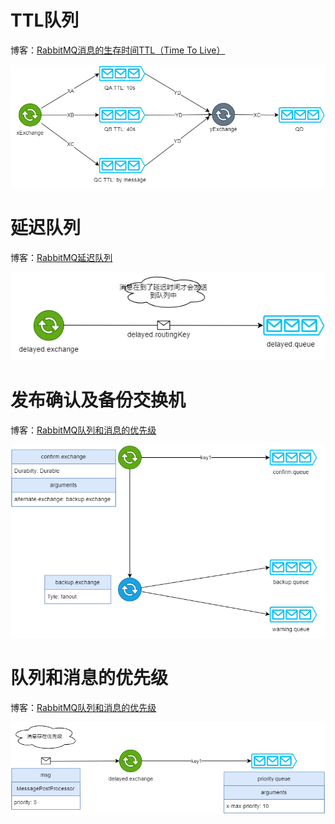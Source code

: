 
# TTL队列

博客：[RabbitMQ消息的生存时间TTL（Time To Live）](https://www.cnblogs.com/zjw-blog/p/17957279)

![RabbitMQ-TTL队列](doc/img/RabbitMQ-TTL队列.png)


# 延迟队列

博客：[RabbitMQ延迟队列](https://www.cnblogs.com/zjw-blog/p/17959220)

![RabbitMQ-延迟队列.png](doc/img/RabbitMQ-延迟队列.png)

# 发布确认及备份交换机

博客：[RabbitMQ队列和消息的优先级](https://www.cnblogs.com/zjw-blog/p/17959278)

![RabbitMQ-发布确认.png](doc/img/RabbitMQ-发布确认.png)

# 队列和消息的优先级

博客：[RabbitMQ队列和消息的优先级](https://www.cnblogs.com/zjw-blog/p/17959306)

![RabbitMQ-队列和消息的优先级.png](doc/img/RabbitMQ-队列和消息的优先级.png)
